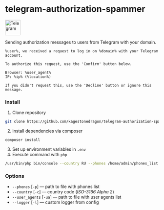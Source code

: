 # telegram-authorization-spammer

<img src="https://upload.wikimedia.org/wikipedia/commons/8/82/Telegram_logo.svg" alt="Telegram" width="50"/>

Sending authorization messages to users from Telegram with your domain.
```
%user%, we received a request to log in on %domain% with your Telegram account.

To authorize this request, use the 'Confirm' button below. 

Browser: %user_agent%
IP: %ip% (%location%)

If you didn't request this, use the 'Decline' button or ignore this message.
```

### Install
1. Clone repository
```bash
git clone https://github.com/kagestonedragon/telegram-authorization-spammer.git && cd telegram-authorization-spammer
```
2. Install dependencies via composer
```bash
composer install
```
3. Set up environment variables in `.env`
5. Execute command with `php`
```bash
/usr/bin/php bin/console --country RU --phones /home/admin/phones_list
```

### Options
- `--phones` [`-p`] — path to file with phones list
- `--country` [`-c`] — country code (_ISO-3166 Alpha 2_)
- `--user_agents` [`-ua`] — path to file with user agents list
- `--logger` [`-l`] — custom logger from config
